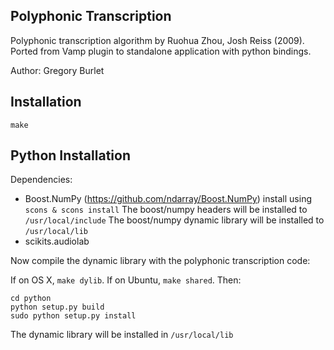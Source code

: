 Polyphonic Transcription
------------------------

Polyphonic transcription algorithm by Ruohua Zhou, Josh Reiss (2009). Ported from Vamp plugin to standalone application with python bindings.

Author: Gregory Burlet

Installation
------------
`make`

Python Installation
-------------------
Dependencies:
* Boost.NumPy (https://github.com/ndarray/Boost.NumPy)
install using `scons & scons install`
The boost/numpy headers will be installed to `/usr/local/include`
The boost/numpy dynamic library will be installed to `/usr/local/lib` 
* scikits.audiolab

Now compile the dynamic library with the polyphonic transcription code:

If on OS X, `make dylib`. If on Ubuntu, `make shared`. Then:
```
cd python
python setup.py build
sudo python setup.py install
```
The dynamic library will be installed in `/usr/local/lib`
